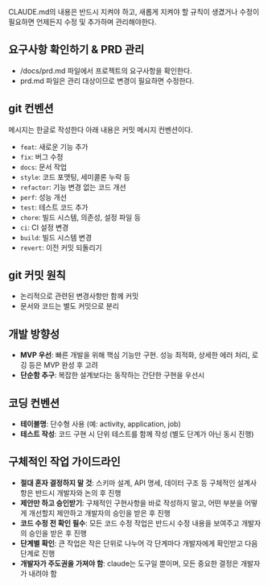 CLAUDE.md의 내용은 반드시 지켜야 하고, 새롭게 지켜야 할 규칙이 생겼거나 수정이 필요하면 언제든지 수정 및 추가하며 관리해야한다.

## 요구사항 확인하기 & PRD 관리 
- /docs/prd.md 파일에서 프로젝트의 요구사항을 확인한다. 
- prd.md 파일은 관리 대상이므로 변경이 필요하면 수정한다.

## git 컨벤션 
메시지는 한글로 작성한다 아래 내용은 커밋 메시지 컨벤션이다. 
- `feat`: 새로운 기능 추가
- `fix`: 버그 수정
- `docs`: 문서 작업
- `style`: 코드 포맷팅, 세미콜론 누락 등
- `refactor`: 기능 변경 없는 코드 개선
- `perf`: 성능 개선
- `test`: 테스트 코드 추가
- `chore`: 빌드 시스템, 의존성, 설정 파일 등
- `ci`: CI 설정 변경
- `build`: 빌드 시스템 변경
- `revert`: 이전 커밋 되돌리기

## git 커밋 원칙
- 논리적으로 관련된 변경사항만 함께 커밋
- 문서와 코드는 별도 커밋으로 분리

## 개발 방향성
- **MVP 우선**: 빠른 개발을 위해 핵심 기능만 구현. 성능 최적화, 상세한 에러 처리, 로깅 등은 MVP 완성 후 고려
- **단순함 추구**: 복잡한 설계보다는 동작하는 간단한 구현을 우선시

## 코딩 컨벤션
- **테이블명**: 단수형 사용 (예: activity, application, job)
- **테스트 작성**: 코드 구현 시 단위 테스트를 함께 작성 (별도 단계가 아닌 동시 진행)

## 구체적인 작업 가이드라인
- **절대 혼자 결정하지 말 것**: 스키마 설계, API 명세, 데이터 구조 등 구체적인 설계사항은 반드시 개발자와 논의 후 진행
- **제안만 하고 승인받기**: 구체적인 구현사항을 바로 작성하지 말고, 어떤 부분을 어떻게 개선할지 제안하고 개발자의 승인을 받은 후 진행
- **코드 수정 전 확인 필수**: 모든 코드 수정 작업은 반드시 수정 내용을 보여주고 개발자의 승인을 받은 후 진행
- **단계별 확인**: 큰 작업은 작은 단위로 나누어 각 단계마다 개발자에게 확인받고 다음 단계로 진행
- **개발자가 주도권을 가져야 함**: claude는 도구일 뿐이며, 모든 중요한 결정은 개발자가 내려야 함